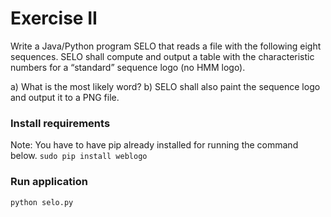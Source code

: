 # Exercise II

Write a Java/Python program SELO that reads a file with the following eight sequences.
SELO shall compute and output a table with the characteristic numbers for a “standard” sequence logo (no HMM logo).

a) What is the most likely word?
b) SELO shall also paint the sequence logo and output it to a PNG file.

### Install requirements

Note: You have to have pip already installed for running the command below.
```sudo pip install weblogo```

### Run application

```python selo.py```

